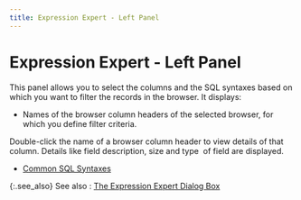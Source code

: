 ```yaml
---
title: Expression Expert - Left Panel
---
```


# Expression Expert - Left Panel


This panel allows you to select the columns and the SQL syntaxes  based on which you want to filter the records in the browser. It displays:

- Names of the browser  column headers of the selected browser, for which you define filter criteria.



Double-click  the name of a browser column header to view details of that column. Details  like field description, size and type  of  field are displayed.

- [Common  SQL Syntaxes]({{site.wwe_baseurl}}/misc/expression_expert_common_sql_syntaxes.html)



{:.see_also}
See also
: [The  Expression Expert Dialog Box]({{site.wwe_baseurl}}/misc/the_expression_expert_dialog_box.html)
